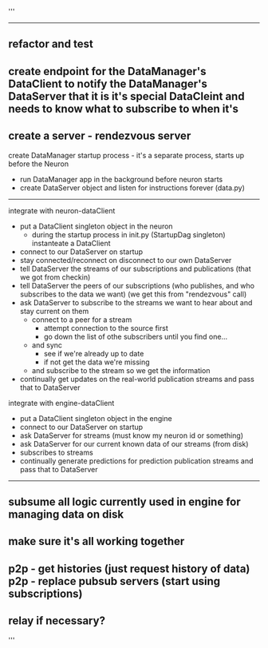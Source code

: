 '''

---
refactor and test
---
create endpoint for the DataManager's DataClient to notify the DataManager's DataServer that it is it's special DataCleint and needs to know what to subscribe to when it's 
---
create a server - rendezvous server
---
create DataManager startup process - it's a separate process, starts up before the Neuron
- run DataManager app in the background before neuron starts
- create DataServer object and listen for instructions forever (data.py)
--- 
integrate with neuron-dataClient
- put a DataClient singleton object in the neuron
  - during the startup process in init.py (StartupDag singleton) instanteate a DataClient
- connect to our DataServer on startup
- stay connected/reconnect on disconnect to our own DataServer
- tell DataServer the streams of our subscriptions and publications (that we got from checkin)
- tell DataServer the peers of our subscriptions (who publishes, and who subscribes to the data we want) (we get this from "rendezvous" call)
- ask DataServer to subscribe to the streams we want to hear about and stay current on them
  - connect to a peer for a stream 
    - attempt connection to the source first
    - go down the list of othe subscribers until you find one...
  - and sync
    - see if we're already up to date
    - if not get the data we're missing
  - and subscribe to the stream so we get the information
- continually get updates on the real-world publication streams and pass that to DataServer

integrate with engine-dataClient
- put a DataClient singleton object in the engine
- connect to our DataServer on startup
- ask DataServer for streams (must know my neuron id or something)
- ask DataServer for our current known data of our streams (from disk)
- subscribes to streams 
- continually generate predictions for prediction publication streams and pass that to DataServer

---
subsume all logic currently used in engine for managing data on disk
---
make sure it's all working together
---
p2p - get histories (just request history of data)
p2p - replace pubsub servers (start using subscriptions)
---
relay if necessary?
---

'''